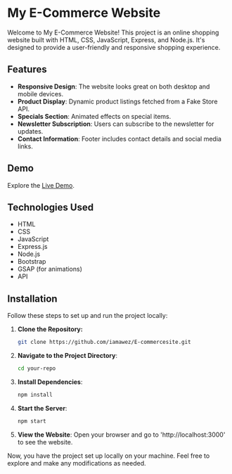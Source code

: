 # My E-Commerce Website

Welcome to My E-Commerce Website! This project is an online shopping website built with HTML, CSS, JavaScript, Express, and Node.js. It's designed to provide a user-friendly and responsive shopping experience.

## Features

- **Responsive Design**: The website looks great on both desktop and mobile devices.
- **Product Display**: Dynamic product listings fetched from a Fake Store API.
- **Specials Section**: Animated effects on special items.
- **Newsletter Subscription**: Users can subscribe to the newsletter for updates.
- **Contact Information**: Footer includes contact details and social media links.


## Demo

Explore the [Live Demo](https://e-commercesite-wcrr.onrender.com/).


## Technologies Used

- HTML
- CSS
- JavaScript
- Express.js
- Node.js
- Bootstrap
- GSAP (for animations)
- API

## Installation

Follow these steps to set up and run the project locally:

1. **Clone the Repository:**
   ```sh
   git clone https://github.com/iamawez/E-commercesite.git

1. **Navigate to the Project Directory**:
   ```sh
   cd your-repo
   
2. **Install Dependencies**:
   ```sh
   npm install

3. **Start the Server**:
   ```sh
   npm start

4. **View the Website**:
Open your browser and go to 'http://localhost:3000' to see the website.

Now, you have the project set up locally on your machine. Feel free to explore and make any modifications as needed.
